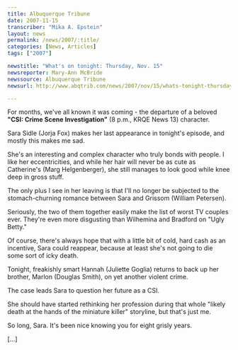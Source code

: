 ```yaml
---
title: Albuquerque Tribune
date: 2007-11-15
transcriber: "Mika A. Epstein"
layout: news
permalink: /news/2007/:title/
categories: [News, Articles]
tags: ["2007"]

newstitle: "What's on tonight: Thursday, Nov. 15"
newsreporter: Mary-Ann McBride
newssource: Albuquerque Tribune
newsurl: http://www.abqtrib.com/news/2007/nov/15/whats-tonight-thursday-nov-15/

---
```


For months, we've all known it was coming - the departure of a beloved **"CSI: Crime Scene Investigation"** (8 p.m., KRQE News 13) character.

Sara Sidle (Jorja Fox) makes her last appearance in tonight's episode, and mostly this makes me sad.

She's an interesting and complex character who truly bonds with people. I like her eccentricities, and while her hair will never be as cute as Catherine's (Marg Helgenberger), she still manages to look good while knee deep in gross stuff.

The only plus I see in her leaving is that I'll no longer be subjected to the stomach-churning romance between Sara and Grissom (William Petersen).

Seriously, the two of them together easily make the list of worst TV couples ever. They're even more disgusting than Wilhemina and Bradford on "Ugly Betty."

Of course, there's always hope that with a little bit of cold, hard cash as an incentive, Sara could reappear, because at least she's not going to die some sort of icky death.

Tonight, freakishly smart Hannah (Juliette Goglia) returns to back up her brother, Marlon (Douglas Smith), on yet another violent crime.

The case leads Sara to question her future as a CSI.

She should have started rethinking her profession during that whole "likely death at the hands of the miniature killer" storyline, but that's just me.

So long, Sara. It's been nice knowing you for eight grisly years.

[...]

